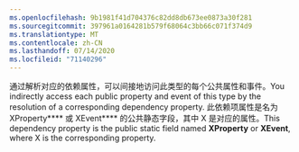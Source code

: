 ```yaml
---
ms.openlocfilehash: 9b1981f41d704376c82dd8db673ee0873a30f281
ms.sourcegitcommit: 397961a0164281b579f68064c3bb66c071f374d9
ms.translationtype: MT
ms.contentlocale: zh-CN
ms.lasthandoff: 07/14/2020
ms.locfileid: "71140296"
---
```

<span data-ttu-id="4625c-101">通过解析对应的依赖属性，可以间接地访问此类型的每个公共属性和事件。</span><span class="sxs-lookup"><span data-stu-id="4625c-101">You indirectly access each public property and event of this type by the resolution of a corresponding dependency property.</span></span> <span data-ttu-id="4625c-102">此依赖项属性是名为 XProperty\*\*\*\* 或 XEvent\*\*\*\* 的公共静态字段，其中 X 是对应的属性。</span><span class="sxs-lookup"><span data-stu-id="4625c-102">This dependency property is the public static field named **XProperty** or **XEvent**, where X is the corresponding property.</span></span>